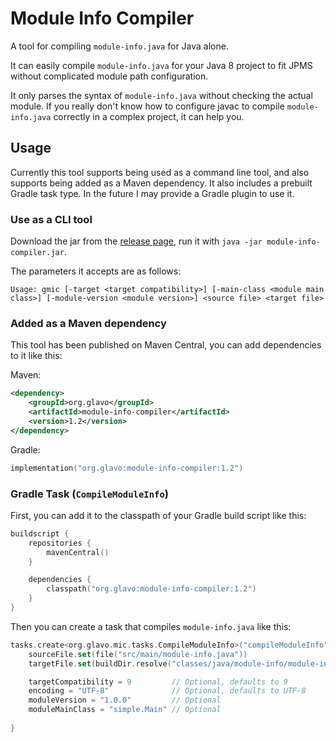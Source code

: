 # Module Info Compiler

A tool for compiling `module-info.java` for Java alone.

It can easily compile `module-info.java` for your Java 8 project to fit JPMS without complicated module path configuration.

It only parses the syntax of `module-info.java` without checking the actual module.
If you really don't know how to configure javac to compile `module-info.java` correctly in a complex project, it can help you.

## Usage

Currently this tool supports being used as a command line tool, and also supports being added as a Maven dependency.
It also includes a prebuilt Gradle task type. In the future I may provide a Gradle plugin to use it.

### Use as a CLI tool

Download the jar from the [release page](https://github.com/Glavo/GMIC/releases/),
run it with `java -jar module-info-compiler.jar`.

The parameters it accepts are as follows:

```
Usage: gmic [-target <target compatibility>] [-main-class <module main class>] [-module-version <module version>] <source file> <target file>
```

### Added as a Maven dependency

This tool has been published on Maven Central, you can add dependencies to it like this:

Maven:
```xml
<dependency>
    <groupId>org.glavo</groupId>
    <artifactId>module-info-compiler</artifactId>
    <version>1.2</version>
</dependency>
```

Gradle:

```kotlin
implementation("org.glavo:module-info-compiler:1.2")
```

### Gradle Task (`CompileModuleInfo`)

First, you can add it to the classpath of your Gradle build script like this:

```kotlin
buildscript {
    repositories {
        mavenCentral()
    }

    dependencies {
        classpath("org.glavo:module-info-compiler:1.2")
    }
}
```

Then you can create a task that compiles `module-info.java` like this:

```kotlin
tasks.create<org.glavo.mic.tasks.CompileModuleInfo>("compileModuleInfo") {
    sourceFile.set(file("src/main/module-info.java"))
    targetFile.set(buildDir.resolve("classes/java/module-info/module-info.class"))

    targetCompatibility = 9         // Optional, defaults to 9
    encoding = "UTF-8"              // Optional, defaults to UTF-8
    moduleVersion = "1.0.0"         // Optional
    moduleMainClass = "simple.Main" // Optional
    
}
```